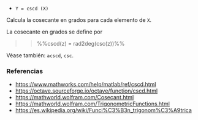 - `Y = cscd (X)`

Calcula la cosecante en grados para cada elemento de `X`.

La cosecante en grados se define por

> > %%cscd(z) = rad2deg(csc(z))%%

Véase también: `acscd`, `csc`.

### Referencias

- https://www.mathworks.com/help/matlab/ref/cscd.html
- https://octave.sourceforge.io/octave/function/cscd.html
- https://mathworld.wolfram.com/Cosecant.html
- https://mathworld.wolfram.com/TrigonometricFunctions.html
- https://es.wikipedia.org/wiki/Funci%C3%B3n_trigonom%C3%A9trica
